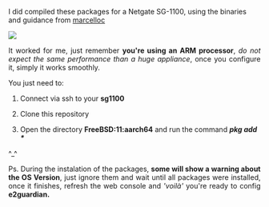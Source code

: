 I did compiled these packages for a Netgate SG-1100, using the binaries and guidance from <a href="https://github.com/marcelloc/Unofficial-pfSense-packages/issues/58">marcelloc</a>

<img src="https://store.netgate.com/Assets/ProductImages/SG1100FrontTopAngle.jpg">

<p align=justify>It worked for me, just remember <b>you're using an ARM processor</b>, <i>do not expect the same performance than a huge appliance</i>, once you configure it, simply it works smoothly.</p>

You just need to:

1. Connect via ssh to your **sg1100**

2. Clone this repository

3. Open the directory **FreeBSD:11:aarch64** and run the command **_pkg add *_**

^_^ 

<p align=justify>Ps. During the instalation of the packages, <b>some will show a warning about the OS Version</b>, just ignore them and wait until all packages were installed, once it finishes, refresh the web console and <i>'voilà'</i> you're ready to config <b>e2guardian.</b></p>
